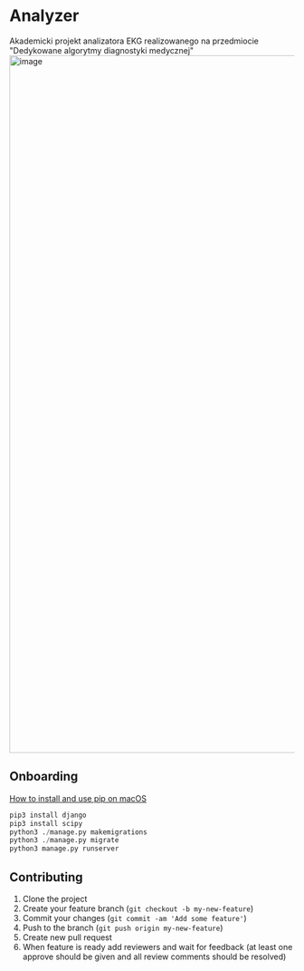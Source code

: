 # Analyzer
Akademicki projekt analizatora EKG realizowanego na przedmiocie "Dedykowane algorytmy diagnostyki medycznej"
[<img width="1231" alt="image" src="https://user-images.githubusercontent.com/22752828/202790800-678b2c61-5350-4608-bb71-5b9b9a2401cf.png">](https://coggle.it/diagram/Y3fhb71Eo51jevuX/t/-/6821abec65cb3b7c8fe64d795b9845c34a429eb27f34f7e216be326823b10820)

## Onboarding
[How to install and use pip on macOS ](https://gist.github.com/haircut/14705555d58432a5f01f9188006a04ed)
```python
pip3 install django  
pip3 install scipy
python3 ./manage.py makemigrations
python3 ./manage.py migrate
python3 manage.py runserver
```

## Contributing

1. Clone the project
2. Create your feature branch (`git checkout -b my-new-feature`)
3. Commit your changes (`git commit -am 'Add some feature'`)
4. Push to the branch (`git push origin my-new-feature`)
5. Create new pull request
6. When feature is ready add reviewers and wait for feedback (at least one
   approve should be given and all review comments should be resolved)
